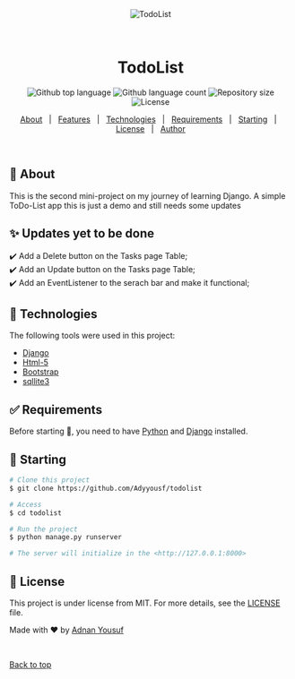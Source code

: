<div align="center" id="top"> 
  <img src="./.github/app.gif" alt="TodoList" />

  &#xa0;

  <!-- <a href="https://todolist.netlify.app">Demo</a> -->
</div>

<h1 align="center">TodoList</h1>

<p align="center">
  <img alt="Github top language" src="https://img.shields.io/github/languages/top/Adyyousf/todolist?color=56BEB8">

  <img alt="Github language count" src="https://img.shields.io/github/languages/count/Adyyousf/todolist?color=56BEB8">

  <img alt="Repository size" src="https://img.shields.io/github/repo-size/Adyyousf/todolist?color=56BEB8">

  <img alt="License" src="https://img.shields.io/github/license/Adyyousf/todolist?color=56BEB8">

  <!-- <img alt="Github issues" src="https://img.shields.io/github/issues/Adyyousf/todolist?color=56BEB8" /> -->

  <!-- <img alt="Github forks" src="https://img.shields.io/github/forks/Adyyousf/todolist?color=56BEB8" /> -->

  <!-- <img alt="Github stars" src="https://img.shields.io/github/stars/Adyyousf/todolist?color=56BEB8" /> -->
</p>

<!-- Status -->

<!-- <h4 align="center"> 
	🚧  TodoList 🚀 Under construction...  🚧
</h4> 

<hr> -->

<p align="center">
  <a href="#dart-about">About</a> &#xa0; | &#xa0; 
  <a href="#sparkles-features">Features</a> &#xa0; | &#xa0;
  <a href="#rocket-technologies">Technologies</a> &#xa0; | &#xa0;
  <a href="#white_check_mark-requirements">Requirements</a> &#xa0; | &#xa0;
  <a href="#checkered_flag-starting">Starting</a> &#xa0; | &#xa0;
  <a href="#memo-license">License</a> &#xa0; | &#xa0;
  <a href="https://github.com/Adyyousf" target="_blank">Author</a>
</p>

<br>

## :dart: About ##

This is the second mini-project on my journey of learning Django. 
A simple ToDo-List app 
this is just a demo and still needs some updates

## :sparkles: Updates yet to be done ##

:heavy_check_mark: Add a Delete button on the Tasks page Table;\
:heavy_check_mark: Add an Update button on the Tasks page Table;\
:heavy_check_mark: Add an EventListener to the serach bar and make it functional;

## :rocket: Technologies ##

The following tools were used in this project:

- [Django](https://docs.djangoproject.com/en/3.2/)
- [Html-5](https://developer.mozilla.org/en-US/docs/Web/HTML)
- [Bootstrap](https://getbootstrap.com/docs/5.0/getting-started/introduction/)
- [sqllite3](https://www.sqlite.org/index.html/)

## :white_check_mark: Requirements ##

Before starting :checkered_flag:, you need to have [Python](https://www.python.org/) and [Django](https://docs.djangoproject.com/en/3.2/) installed.

## :checkered_flag: Starting ##

```bash
# Clone this project
$ git clone https://github.com/Adyyousf/todolist

# Access
$ cd todolist

# Run the project
$ python manage.py runserver

# The server will initialize in the <http://127.0.0.1:8000>
```

## :memo: License ##

This project is under license from MIT. For more details, see the [LICENSE](LICENSE.md) file.


Made with :heart: by <a href="https://github.com/Adyyousf" target="_blank">Adnan Yousuf</a>

&#xa0;

<a href="#top">Back to top</a>
